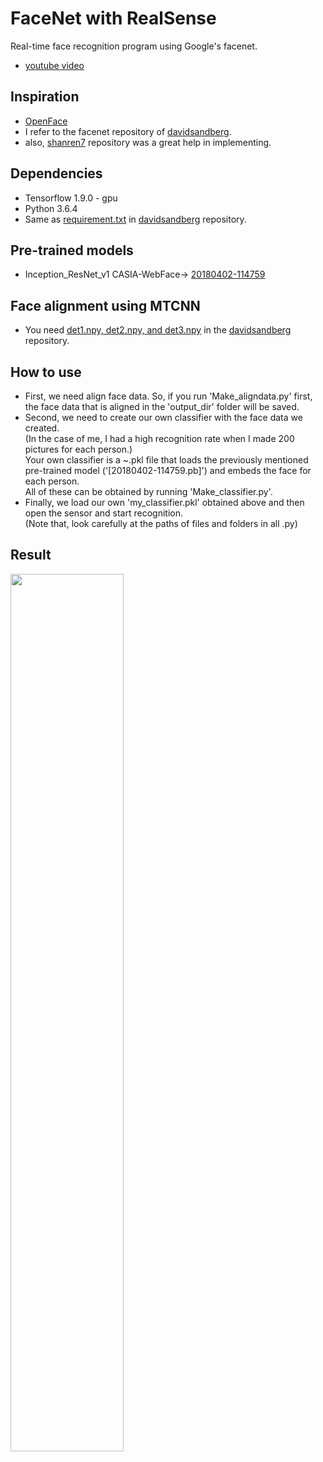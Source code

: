 # FaceNet with RealSense

Real-time face recognition program using Google's facenet.
* [youtube video](https://www.youtube.com/watch?v=T6czH6DLhC4)
## Inspiration
* [OpenFace](https://github.com/cmusatyalab/openface)
* I refer to the facenet repository of [davidsandberg](https://github.com/davidsandberg/facenet).
* also, [shanren7](https://github.com/shanren7/real_time_face_recognition) repository was a great help in implementing.
## Dependencies
* Tensorflow 1.9.0 - gpu
* Python 3.6.4
* Same as [requirement.txt](https://github.com/davidsandberg/facenet/blob/master/requirements.txt) in [davidsandberg](https://github.com/davidsandberg/facenet) repository.
## Pre-trained models
* Inception_ResNet_v1 CASIA-WebFace-> [20180402-114759](https://drive.google.com/file/d/0B5MzpY9kBtDVOTVnU3NIaUdySFE/edit)
## Face alignment using MTCNN
* You need [det1.npy, det2.npy, and det3.npy](https://github.com/davidsandberg/facenet/tree/master/src/align) in the [davidsandberg](https://github.com/davidsandberg/facenet) repository.
## How to use
* First, we need align face data. So, if you run 'Make_aligndata.py' first, the face data that is aligned in the 'output_dir' folder will be saved.
* Second, we need to create our own classifier with the face data we created. <br/>(In the case of me, I had a high recognition rate when I made 200 pictures for each person.)
</br>Your own classifier is a ~.pkl file that loads the previously mentioned pre-trained model ('[20180402-114759.pb]') and embeds the face for each person.<br/>All of these can be obtained by running 'Make_classifier.py'.<br/>
* Finally, we load our own 'my_classifier.pkl' obtained above and then open the sensor and start recognition.
</br> (Note that, look carefully at the paths of files and folders in all .py)
## Result
<img src="https://github.com/bearsprogrammer/real-time-deep-face-recogniton/blob/master/realtime_demo_pic.jpg" width="60%">
